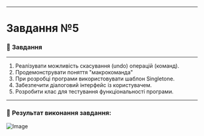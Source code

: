 ___

# Завдання №5 

### :scroll: **Завдання**
___
1. Реалізувати можливість скасування (undo) операцій (команд).
2. Продемонструвати поняття "макрокоманда"
3. При розробці програми використовувати шаблон Singletone.
4. Забезпечити діалоговий інтерфейс із користувачем.
5. Розробити клас для тестування функціональності програми.
___
### 📍 **Результат виконання завдання:** 
![Image](https://github.com/user-attachments/assets/3dd3f22a-0c52-484e-9ac1-d119e4836635)
